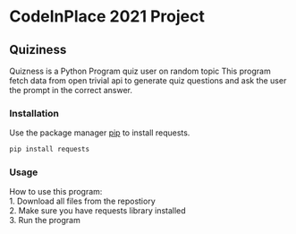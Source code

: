 # CodeInPlace 2021 Project
## Quiziness
Quizness is a Python Program quiz user on random topic
This program fetch data from open trivial api to generate quiz questions and ask the user the prompt in the correct 
answer.

### Installation 
Use the package manager [pip](https://pip.pypa.io/en/stable/) to install requests.

```bash
pip install requests
```

### Usage
How to use this program:\
    1. Download all files from the repostiory\
    2. Make sure you have requests library installed\
    3. Run the program
